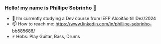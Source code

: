 ### Hello! my name is Phillipe Sobrinho 👋


- 🔭 I’m currently studying a Dev course from IEFP Alcoitão till Dez/2024
- 📫 How to reach me: https://www.linkedin.com/in/phillipe-sobrinho-bb585688/
- ⚡ Hobs: Play Guitar, Bass, Drums

